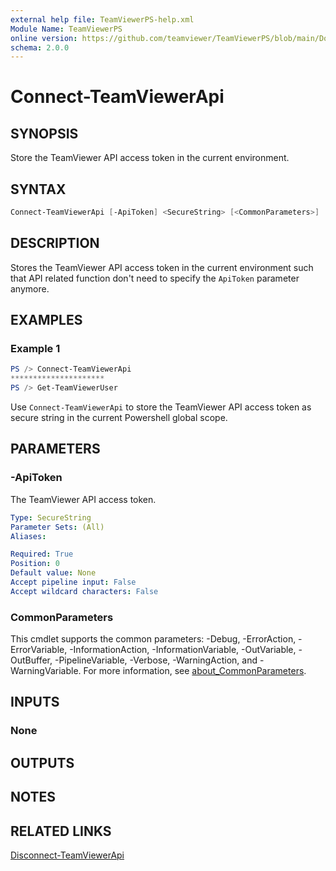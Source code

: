 ```yaml
---
external help file: TeamViewerPS-help.xml
Module Name: TeamViewerPS
online version: https://github.com/teamviewer/TeamViewerPS/blob/main/Docs/Help/Connect-TeamViewerApi.md
schema: 2.0.0
---
```


# Connect-TeamViewerApi

## SYNOPSIS

Store the TeamViewer API access token in the current environment.

## SYNTAX

```powershell
Connect-TeamViewerApi [-ApiToken] <SecureString> [<CommonParameters>]
```

## DESCRIPTION

Stores the TeamViewer API access token in the current environment such that
API related function don't need to specify the `ApiToken` parameter anymore.

## EXAMPLES

### Example 1

```powershell
PS /> Connect-TeamViewerApi
*********************
PS /> Get-TeamViewerUser
```

Use `Connect-TeamViewerApi` to store the TeamViewer API access token as secure
string in the current Powershell global scope.

## PARAMETERS

### -ApiToken

The TeamViewer API access token.

```yaml
Type: SecureString
Parameter Sets: (All)
Aliases:

Required: True
Position: 0
Default value: None
Accept pipeline input: False
Accept wildcard characters: False
```

### CommonParameters

This cmdlet supports the common parameters: -Debug, -ErrorAction, -ErrorVariable, -InformationAction, -InformationVariable, -OutVariable, -OutBuffer, -PipelineVariable, -Verbose, -WarningAction, and -WarningVariable. For more information, see [about_CommonParameters](http://go.microsoft.com/fwlink/?LinkID=113216).

## INPUTS

### None

## OUTPUTS

## NOTES

## RELATED LINKS

[Disconnect-TeamViewerApi](Disconnect-TeamViewerApi.md)
